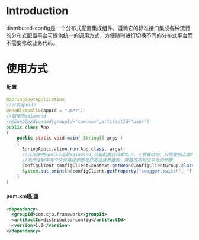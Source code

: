 # Introduction
distributed-config是一个分布式配置集成组件，遵循它的标准接口集成各种流行的分布式配置平台可提供统一的调用方式，方便随时进行切换不同的分布式平台而不需要修改业务代码。

# 使用方式
#### 配置
```Java
@SpringBootApplication
//开启apollo
@EnableApollo(appId = "user")
//如使用xdiamond
//@EnableXdiamond(groupId="com.xxx",artifactId="user")
public class App 
{
    public static void main( String[] args )
    {
      SpringApplication.run(App.class, args);
      //无论使用apollo还是xdiamond,获取配置代码都如下，不需要改动，只需要把上面的@EnableApollo改成@EnableXdiamond,
      //当然注解中有个文件路径参数是获取连接参数的，需要改成相应平台的参数
      ConfigClient configClient=context.getBean(ConfigClientGroup.class).get(ConfigConsts.NAMESPACE_APPLICATION);
      System.out.println(configClient.getProperty("swagger.switch", "fff"));
    }
}
```
#### pom.xml配置
```Xml
<dependency>
  <groupId>com.cjp.framework</groupId>
  <artifactId>distributed-config</artifactId>
  <version>1.0</version>
</dependency>
